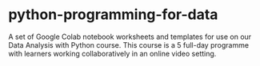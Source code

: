 # python-programming-for-data
A set of Google Colab notebook worksheets and templates for use on our Data Analysis with Python course.  This course is a 5 full-day programme with learners working collaboratively in an online video setting.
